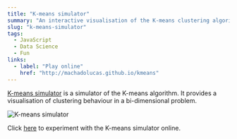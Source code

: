 ```yaml
---
title: "K-means simulator"
summary: "An interactive visualisation of the K-means clustering algorithm for two-dimensional datasets."
slug: "k-means-simulator"
tags:
  - JavaScript
  - Data Science
  - Fun
links:
  - label: "Play online"
    href: "http://machadolucas.github.io/kmeans"
---
```


[K-means simulator](http://machadolucas.github.io/kmeans "Click to access K-means code") is a simulator of the K-means algorithm. It provides a visualisation of clustering behaviour in a bi-dimensional problem.

![K-means simulator](/projects/kmeans.jpg)

Click [here](http://machadolucas.github.io/kmeans) to experiment with the K-means simulator online.
